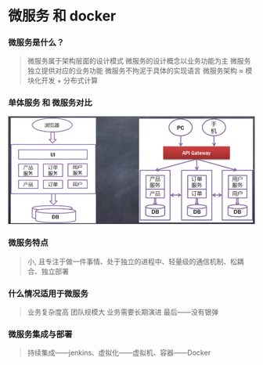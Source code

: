 # 微服务 和 docker

### 微服务是什么？
> 微服务属于架构层面的设计模式
> 微服务的设计概念以业务功能为主 
> 微服务独立提供对应的业务功能 
> 微服务不拘泥于具体的实现语言
> 微服务架构 ≈ 模块化开发 + 分布式计算

### 单体服务 和 微服务对比

![](../assert/small-server.png)

### 微服务特点

> 小, 且专注于做一件事情、处于独立的进程中、轻量级的通信机制、松耦合、独立部署

### 什么情况适用于微服务

> 业务复杂度高 团队规模大 业务需要长期演进 最后——没有银弹

### 微服务集成与部署

> 持续集成——jenkins、虚拟化——虚拟机、容器——Docker